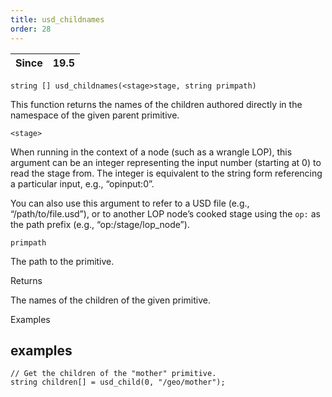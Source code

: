 ```yaml
---
title: usd_childnames
order: 28
---
```

| Since | 19.5 |
| --- | --- |

`string [] usd_childnames(<stage>stage, string primpath)`

This function returns the names of the children authored directly in the namespace of the given parent primitive.

`<stage>`

When running in the context of a node (such as a wrangle LOP), this argument can be an integer representing the input number (starting at 0) to read the stage from. The integer is equivalent to the string form referencing a particular input, e.g., “opinput:0”.

You can also use this argument to refer to a USD file (e.g., “/path/to/file.usd”), or to another LOP node’s cooked stage using the `op:` as the path prefix (e.g., “op:/stage/lop_node”).

`primpath`

The path to the primitive.

Returns

The names of the children of the given primitive.

Examples

## examples

```vex
// Get the children of the "mother" primitive.
string children[] = usd_child(0, "/geo/mother");

```
